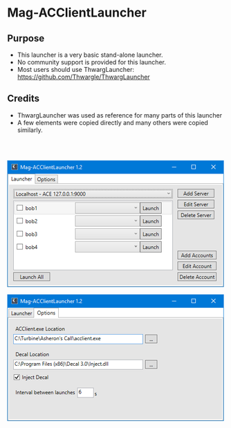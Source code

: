 # Mag-ACClientLauncher

## Purpose
* This launcher is a very basic stand-alone launcher.
* No community support is provided for this launcher.
* Most users should use ThwargLauncher: https://github.com/Thwargle/ThwargLauncher

## Credits
* ThwargLauncher was used as reference for many parts of this launcher
* A few elements were copied directly and many others were copied similarly.

<br/>
<br/>

![Launcher](/Docs/Images/Launcher.png?raw=true)

![Launcher](/Docs/Images/Options.png?raw=true)
